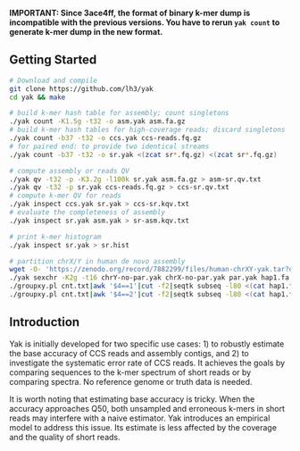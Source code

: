 **IMPORTANT: Since 3ace4ff, the format of binary k-mer dump is incompatible
with the previous versions. You have to rerun `yak count` to generate k-mer
dump in the new format.**

## Getting Started

```sh
# Download and compile
git clone https://github.com/lh3/yak
cd yak && make

# build k-mer hash table for assembly; count singletons
./yak count -K1.5g -t32 -o asm.yak asm.fa.gz
# build k-mer hash tables for high-coverage reads; discard singletons
./yak count -b37 -t32 -o ccs.yak ccs-reads.fq.gz
# for paired end: to provide two identical streams
./yak count -b37 -t32 -o sr.yak <(zcat sr*.fq.gz) <(zcat sr*.fq.gz)

# compute assembly or reads QV
./yak qv -t32 -p -K3.2g -l100k sr.yak asm.fa.gz > asm-sr.qv.txt
./yak qv -t32 -p sr.yak ccs-reads.fq.gz > ccs-sr.qv.txt
# compute k-mer QV for reads
./yak inspect ccs.yak sr.yak > ccs-sr.kqv.txt
# evaluate the completeness of assembly
./yak inspect sr.yak asm.yak > sr-asm.kqv.txt

# print k-mer histogram
./yak inspect sr.yak > sr.hist

# partition chrX/Y in human de novo assembly
wget -O- 'https://zenodo.org/record/7882299/files/human-chrXY-yak.tar?download=1' | tar tf -
./yak sexchr -K2g -t16 chrY-no-par.yak chrX-no-par.yak par.yak hap1.fa hap2.fa > cnt.txt
./groupxy.pl cnt.txt|awk '$4==1'|cut -f2|seqtk subseq -l80 <(cat hap1.fa hap2.fa) - > new-hap1.fa
./groupxy.pl cnt.txt|awk '$4==2'|cut -f2|seqtk subseq -l80 <(cat hap1.fa hap2.fa) - > new-hap2.fa
```

## Introduction

Yak is initially developed for two specific use cases: 1) to robustly estimate
the base accuracy of CCS reads and assembly contigs, and 2) to investigate the
systematic error rate of CCS reads. It achieves the goals by comparing
sequences to the k-mer spectrum of short reads or by comparing spectra. No
reference genome or truth data is needed.

It is worth noting that estimating base accuracy is tricky. When the accuracy
approaches Q50, both unsampled and erroneous k-mers in short reads may
interfere with a naive estimator. Yak introduces an empirical model to address
this issue. Its estimate is less affected by the coverage and the quality of
short reads.
